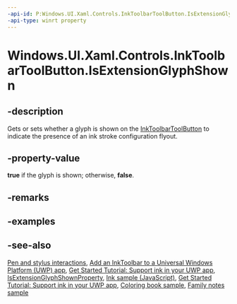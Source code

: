 ```yaml
---
-api-id: P:Windows.UI.Xaml.Controls.InkToolbarToolButton.IsExtensionGlyphShown
-api-type: winrt property
---
```


<!-- Property syntax
public bool IsExtensionGlyphShown { get;  set; }
-->

# Windows.UI.Xaml.Controls.InkToolbarToolButton.IsExtensionGlyphShown

## -description
Gets or sets whether a glyph is shown on the [InkToolbarToolButton](inktoolbartoolbutton.md) to indicate the presence of an ink stroke configuration flyout.

## -property-value
**true** if the glyph is shown; otherwise, **false**.

## -remarks

## -examples

## -see-also
[Pen and stylus interactions](/windows/uwp/input-and-devices/pen-and-stylus-interactions), [Add an InkToolbar to a Universal Windows Platform (UWP) app](/windows/uwp/input-and-devices/ink-toolbar), [Get Started Tutorial: Support ink in your UWP app](/windows/uwp/get-started/ink-walkthrough), [IsExtensionGlyphShownProperty](inktoolbartoolbutton_isextensionglyphshownproperty.md), [Ink sample (JavaScript)](https://github.com/microsoft/Windows-universal-samples/tree/main/archived/Ink), [Get Started Tutorial: Support ink in your UWP app](https://aka.ms/appsample-ink), [Coloring book sample](https://aka.ms/cpubsample-coloringbook), [Family notes sample](https://aka.ms/cpubsample-familynotessample)
